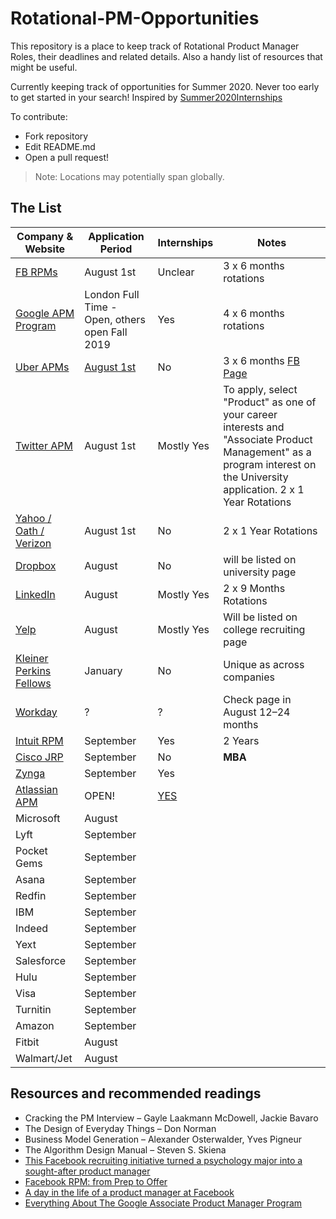 
# Rotational-PM-Opportunities
This repository is a place to keep track of Rotational Product Manager Roles, their deadlines and related details.
Also a handy list of resources that might be useful.

Currently keeping track of opportunities for Summer 2020. 
Never too early to get started in your search!
Inspired by [Summer2020Internships](https://github.com/elaine-zheng/summer2020internships)


To contribute:
- Fork repository
- Edit README.md
- Open a pull request!

> Note: Locations may potentially span globally.

## The List

| Company  & Website |  Application Period |  Internships | Notes |
|---|---|---|---|
|[FB RPMs](http://fbrpms.com/)| August 1st | Unclear | 3 x 6 months rotations|
|[Google APM Program](https://buildyourfuture.withgoogle.com/programs/apm-program)| London Full Time - Open, others open Fall 2019 | Yes | 4 x 6 months rotations |
|[Uber APMs](https://www.uberapms.com/) | [August 1st]([https://www.uberapms.com/lead-gen](https://www.uberapms.com/lead-gen)) | No |3 x 6 months  [FB Page](https://www.facebook.com/uberapms)|
|[Twitter APM](http://www.twitterapm.com/#about-the-program)| August 1st | Mostly Yes | To apply, select "Product" as one of your career interests and "Associate Product Management" as a program interest on the University application. 2 x 1 Year Rotations|
| [Yahoo / Oath / Verizon](https://yahooapms.com/)| August 1st  | No | 2 x 1 Year Rotations |
| [Dropbox](https://www.dropbox.com/jobs/teams/eng_university_grads) | August | No | will be listed on university page|
| [LinkedIn](https://careers.linkedin.com/apm) | August |  Mostly Yes | 2 x 9 Months Rotations |
|[Yelp](https://www.yelp.com/careers/teams/college-engineering) | August | Mostly Yes| Will be listed on college recruiting page |
| [Kleiner Perkins Fellows](http://fellows.kleinerperkins.com/) | January | No | Unique as across companies |
| [Workday](https://www.workday.com/en-us/company/careers/university-recruiting.html) | ? | ? | Check page in August 12–24 months |
| [Intuit RPM](https://www.intuitrpm.com/) | September | Yes | 2 Years|
| [Cisco JRP](http://www.thembajrp.com/) | September | No | **MBA** |
| [Zynga](https://www.zynga.com/jobs/university/) | September | Yes | |
| [Atlassian APM](https://www.atlassian.com/company/careers/detail/f078fd3b-6414-4e63-88c1-6f63ea272d93)| OPEN! | [YES](https://www.atlassian.com/company/careers/detail/eaddddfd-f67f-4353-a96f-8f85ffd6e755) | 
| Microsoft | August |  | |
| Lyft | September |  | |
| Pocket Gems | September |  | |
| Asana | September |  | |
| Redfin | September |  | |
| IBM | September |  | |
| Indeed | September |  | |
| Yext | September |  | |
| Salesforce | September |  | |
| Hulu | September |  | |
| Visa | September |  | |
| Turnitin | September |  | |
| Amazon | September |  | |
| Fitbit | August |  | |
| Walmart/Jet | August |  | |

## Resources and recommended readings
- Cracking the PM Interview – Gayle Laakmann McDowell, Jackie Bavaro
- The Design of Everyday Things – Don Norman
-   Business Model Generation – Alexander Osterwalder, Yves Pigneur
-   The Algorithm Design Manual – Steven S. Skiena
- [This Facebook recruiting initiative turned a psychology major into a sought-after product manager](https://www.businessinsider.in/This-Facebook-recruiting-initiative-turned-a-psychology-major-into-a-sought-after-product-manager/articleshow/63058715.cms)
- [Facebook RPM: from Prep to Offer](https://medium.com/@jewellim/facebook-rpm-program-from-prep-to-offer-2d1be3772db8)
- [A day in the life of a product manager at Facebook](https://www.businessinsider.in/A-day-in-the-life-of-a-product-manager-at-Facebook/articleshow/64369149.cms)
- [Everything About The Google Associate Product Manager Program](https://medium.com/productschool/everything-about-the-google-associate-product-manager-program-apmp-1caf06c083a7)
